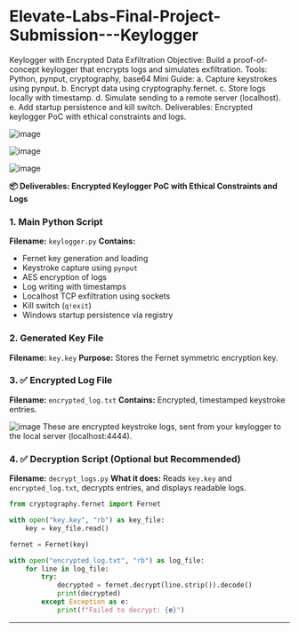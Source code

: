 # Elevate-Labs-Final-Project-Submission---Keylogger

Keylogger with Encrypted Data Exfiltration
Objective: Build a proof-of-concept keylogger that encrypts logs and simulates exfiltration.
Tools: Python, pynput, cryptography, base64
Mini Guide:
a. Capture keystrokes using pynput.
b. Encrypt data using cryptography.fernet.
c. Store logs locally with timestamp.
d. Simulate sending to a remote server (localhost).
e. Add startup persistence and kill switch.
Deliverables: Encrypted keylogger PoC with ethical constraints and logs.

![image](https://github.com/user-attachments/assets/9eddcf20-65db-4d5b-a457-fb6a1ee65073)

![image](https://github.com/user-attachments/assets/1787008b-f066-41a7-821b-d97105ae4197)

![image](https://github.com/user-attachments/assets/60fe28d4-6bbe-436a-baa3-fa645d883e95)


**📦 Deliverables: Encrypted Keylogger PoC with Ethical Constraints and Logs**

### 1. **Main Python Script**

**Filename:** `keylogger.py`
**Contains:**

* Fernet key generation and loading
* Keystroke capture using `pynput`
* AES encryption of logs
* Log writing with timestamps
* Localhost TCP exfiltration using sockets
* Kill switch (`q!exit`)
* Windows startup persistence via registry

### 2. **Generated Key File**

**Filename:** `key.key`
**Purpose:** Stores the Fernet symmetric encryption key.

### 3. ✅ **Encrypted Log File**

**Filename:** `encrypted_log.txt`
**Contains:**
Encrypted, timestamped keystroke entries.

![image](https://github.com/user-attachments/assets/62caff5a-ddcd-4717-8e44-b33aa052944d)
These are encrypted keystroke logs, sent from your keylogger to the local server (localhost:4444).


### 4. ✅ **Decryption Script (Optional but Recommended)**

**Filename:** `decrypt_logs.py`
**What it does:** Reads `key.key` and `encrypted_log.txt`, decrypts entries, and displays readable logs.

```python
from cryptography.fernet import Fernet

with open("key.key", "rb") as key_file:
    key = key_file.read()

fernet = Fernet(key)

with open("encrypted_log.txt", "rb") as log_file:
    for line in log_file:
        try:
            decrypted = fernet.decrypt(line.strip()).decode()
            print(decrypted)
        except Exception as e:
            print(f"Failed to decrypt: {e}")
```

---



